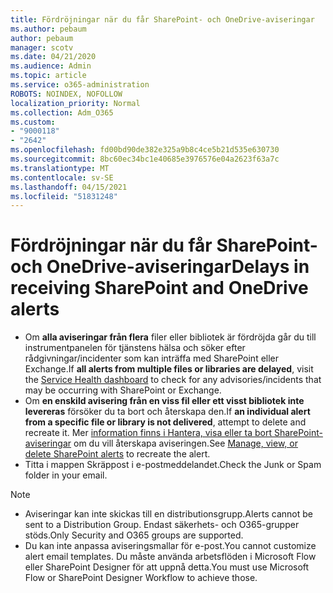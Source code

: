 ```yaml
---
title: Fördröjningar när du får SharePoint- och OneDrive-aviseringar
ms.author: pebaum
author: pebaum
manager: scotv
ms.date: 04/21/2020
ms.audience: Admin
ms.topic: article
ms.service: o365-administration
ROBOTS: NOINDEX, NOFOLLOW
localization_priority: Normal
ms.collection: Adm_O365
ms.custom:
- "9000118"
- "2642"
ms.openlocfilehash: fd00bd90de382e325a9b8c4ce5b21d535e630730
ms.sourcegitcommit: 8bc60ec34bc1e40685e3976576e04a2623f63a7c
ms.translationtype: MT
ms.contentlocale: sv-SE
ms.lasthandoff: 04/15/2021
ms.locfileid: "51831248"
---
```

# <a name="delays-in-receiving-sharepoint-and-onedrive-alerts"></a><span data-ttu-id="af275-102">Fördröjningar när du får SharePoint- och OneDrive-aviseringar</span><span class="sxs-lookup"><span data-stu-id="af275-102">Delays in receiving SharePoint and OneDrive alerts</span></span>

- <span data-ttu-id="af275-103">Om **alla aviseringar från flera** filer eller [](https://portal.office.com/adminportal/home?ref=/servicehealth) bibliotek är fördröjda går du till instrumentpanelen för tjänstens hälsa och söker efter rådgivningar/incidenter som kan inträffa med SharePoint eller Exchange.</span><span class="sxs-lookup"><span data-stu-id="af275-103">If **all alerts from multiple files or libraries are delayed**, visit the [Service Health dashboard](https://portal.office.com/adminportal/home?ref=/servicehealth) to check for any advisories/incidents that may be occurring with SharePoint or Exchange.</span></span>
- <span data-ttu-id="af275-104">Om **en enskild avisering från en viss fil eller ett visst bibliotek inte levereras** försöker du ta bort och återskapa den.</span><span class="sxs-lookup"><span data-stu-id="af275-104">If **an individual alert from a specific file or library is not delivered**, attempt to delete and recreate it.</span></span> <span data-ttu-id="af275-105">Mer [information finns i Hantera, visa eller ta bort SharePoint-aviseringar](https://support.microsoft.com/office/99dfb19c-9a90-4a8c-aba1-aa8c8afb0de2) om du vill återskapa aviseringen.</span><span class="sxs-lookup"><span data-stu-id="af275-105">See [Manage, view, or delete SharePoint alerts](https://support.microsoft.com/office/99dfb19c-9a90-4a8c-aba1-aa8c8afb0de2) to recreate the alert.</span></span>
- <span data-ttu-id="af275-106">Titta i mappen Skräppost i e-postmeddelandet.</span><span class="sxs-lookup"><span data-stu-id="af275-106">Check the Junk or Spam folder in your email.</span></span>

> [!NOTE]
> - <span data-ttu-id="af275-107">Aviseringar kan inte skickas till en distributionsgrupp.</span><span class="sxs-lookup"><span data-stu-id="af275-107">Alerts cannot be sent to a Distribution Group.</span></span> <span data-ttu-id="af275-108">Endast säkerhets- och O365-grupper stöds.</span><span class="sxs-lookup"><span data-stu-id="af275-108">Only Security and O365 groups are supported.</span></span>
> - <span data-ttu-id="af275-109">Du kan inte anpassa aviseringsmallar för e-post.</span><span class="sxs-lookup"><span data-stu-id="af275-109">You cannot customize alert email templates.</span></span> <span data-ttu-id="af275-110">Du måste använda arbetsflöden i Microsoft Flow eller SharePoint Designer för att uppnå detta.</span><span class="sxs-lookup"><span data-stu-id="af275-110">You must use Microsoft Flow or SharePoint Designer Workflow to achieve those.</span></span>
